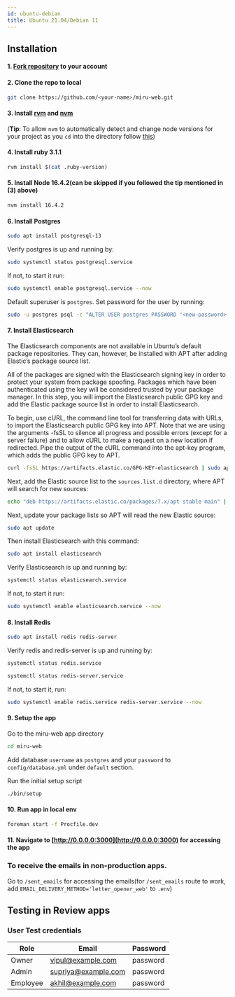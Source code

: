 ```yaml
---
id: ubuntu-debian
title: Ubuntu 21.04/Debian 11
---
```


## Installation

#### 1. [Fork repository](https://github.com/saeloun/miru-web/fork) to your account 

#### 2. Clone the repo to local
```bash
git clone https://github.com/<your-name>/miru-web.git
```

#### 3. Install [rvm](https://rvm.io/) and [nvm](https://github.com/nvm-sh/nvm#installing-and-updating)

   (**Tip**: To allow `nvm` to automatically detect and change node versions for
   your project as you `cd` into the directory follow
   [this](https://github.com/nvm-sh/nvm#deeper-shell-integration))

#### 4. Install ruby 3.1.1

```bash
rvm install $(cat .ruby-version)
```

#### 5. Install Node 16.4.2(can be skipped if you followed the tip mentioned in (3) above)

```bash
nvm install 16.4.2
```

#### 6. Install Postgres

```bash
sudo apt install postgresql-13
```

Verify postgres is up and running by:
```bash
sudo systemctl status postgresql.service
```

If not, to start it run:
```bash
sudo systemctl enable postgresql.service --now
```

Default superuser is `postgres`. Set password for the user by running:
```bash
sudo -u postgres psql -c "ALTER USER postgres PASSWORD '<new-password>';"
```

#### 7. Install Elasticsearch
The Elasticsearch components are not available in Ubuntu’s default package repositories. They can, however, be installed with APT after adding Elastic’s package source list.

All of the packages are signed with the Elasticsearch signing key in order to protect your system from package spoofing. Packages which have been authenticated using the key will be considered trusted by your package manager. In this step, you will import the Elasticsearch public GPG key and add the Elastic package source list in order to install Elasticsearch.

To begin, use cURL, the command line tool for transferring data with URLs, to import the Elasticsearch public GPG key into APT. Note that we are using the arguments -fsSL to silence all progress and possible errors (except for a server failure) and to allow cURL to make a request on a new location if redirected. Pipe the output of the cURL command into the apt-key program, which adds the public GPG key to APT.
```bash
curl -fsSL https://artifacts.elastic.co/GPG-KEY-elasticsearch | sudo apt-key add -
```

Next, add the Elastic source list to the `sources.list.d` directory, where APT will search for new sources:
```bash
echo "deb https://artifacts.elastic.co/packages/7.x/apt stable main" | sudo tee -a /etc/apt/sources.list.d/elastic-7.x.list
```

Next, update your package lists so APT will read the new Elastic source:
```bash
sudo apt update
```
Then install Elasticsearch with this command:
```bash
sudo apt install elasticsearch
```

Verify Elasticsearch is up and running by:
```bash
systemctl status elasticsearch.service
```

If not, to start it run:
```bash
sudo systemctl enable elasticsearch.service --now
```

#### 8. Install Redis

```bash
sudo apt install redis redis-server
```

Verify redis and redis-server is up and running by:
```bash
systemctl status redis.service
```
```bash
systemctl status redis-server.service
```

If not, to start it, run:
```bash
sudo systemctl enable redis.service redis-server.service --now
```

#### 9. Setup the app
Go to the miru-web app directory 
```bash
cd miru-web
```
Add database `username` as `postgres` and your `password` to `config/database.yml` under `default` section.

Run the initial setup script
```bash
./bin/setup
```

#### 10. Run app in local env

```bash
foreman start -f Procfile.dev
```

#### 11. Navigate to [http://0.0.0.0:3000](http://0.0.0.0:3000) for accessing the app

### To receive the emails in non-production apps.

Go to `/sent_emails` for accessing the emails(for `/sent_emails` route to work,
add `EMAIL_DELIVERY_METHOD='letter_opener_web'` to `.env`)

## Testing in Review apps

### User Test credentials

| Role     | Email               | Password |
| -------- | ------------------- | -------- |
| Owner    | vipul@example.com   | password |
| Admin    | supriya@example.com | password |
| Employee | akhil@example.com   | password |
